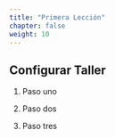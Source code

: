 ```yaml
---
title: "Primera Lección"
chapter: false
weight: 10
---
```


## Configurar Taller

1. Paso uno

2. Paso dos

3. Paso tres